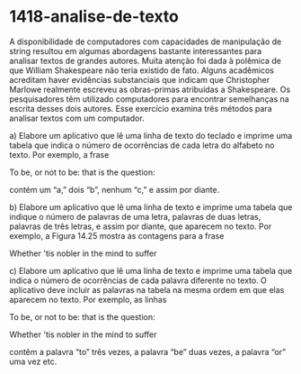 # 1418-analise-de-texto
 A disponibilidade de computadores com capacidades de manipulação de string resultou em algumas abordagens
bastante interessantes para analisar textos de grandes autores. Muita atenção foi dada à polêmica de que William Shakespeare não teria
existido de fato. Alguns acadêmicos acreditam haver evidências substanciais que indicam que Christopher Marlowe realmente escreveu as
obras-primas atribuídas a Shakespeare. Os pesquisadores têm utilizado computadores para encontrar semelhanças na escrita desses dois
autores. Esse exercício examina três métodos para analisar textos com um computador.

a) Elabore um aplicativo que lê uma linha de texto do teclado e imprime uma tabela que indica o número de ocorrências de cada letra do
alfabeto no texto. Por exemplo, a frase

To be, or not to be: that is the question:

contém um “a,” dois “b”, nenhum “c,” e assim por diante.

b) Elabore um aplicativo que lê uma linha de texto e imprime uma tabela que indique o número de palavras de uma letra, palavras de
duas letras, palavras de três letras, e assim por diante, que aparecem no texto. Por exemplo, a Figura 14.25 mostra as contagens para a
frase

Whether 'tis nobler in the mind to suffer

c) Elabore um aplicativo que lê uma linha de texto e imprime uma tabela que indica o número de ocorrências de cada palavra diferente
no texto. O aplicativo deve incluir as palavras na tabela na mesma ordem em que elas aparecem no texto. Por exemplo, as linhas

To be, or not to be: that is the question:

Whether 'tis nobler in the mind to suffer

contêm a palavra “to” três vezes, a palavra “be” duas vezes, a palavra “or” uma vez etc.
